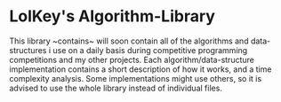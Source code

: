 # LolKey's Algorithm-Library
This library ~contains~ will soon contain all of the algorithms and data-structures i use on a daily basis during competitive programming competitions and my other projects.
Each algorithm/data-structure implementation contains a short description of how it works, and a time complexity analysis.
Some implementations might use others, so it is advised to use the whole library instead of individual files.
